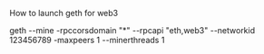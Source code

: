 How to launch geth for web3

geth --mine -rpccorsdomain "*" --rpcapi "eth,web3" --networkid 123456789 -maxpeers 1 --minerthreads 1
